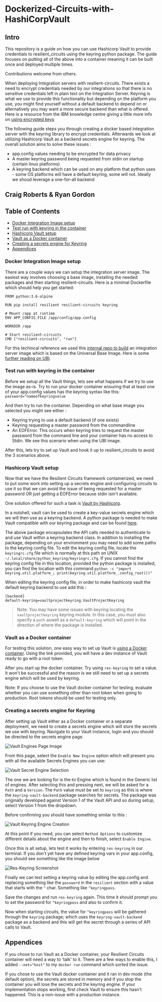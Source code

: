 # Dockerized-Circuits-with-HashiCorpVault

## Intro
This repository is a guide on how you can use Hashicorp Vault to provide credentials to resilient_circuits using the keyring python package. 
The guide focuses on putting all of the above into a container meaning it can be built once and deployed multiple times. 

Contributions welcome from others.

When deploying Integration servers with resilient-circuits. There exists a need to encrypt credentials needed by our integrations so that there is no sensitive credentials left in plain text on the Integration Server. Keyring is what we use to provide this functionality but depending on the platform you use, you might find yourself without a default backend to depend on or alternatively you may want a more secure backend than what is offered. Here is a resource from the IBM knowledge centre giving a little more info on [using encrypted keys](https://www.ibm.com/support/knowledgecenter/en/SSBRUQ_34.0.0/com.ibm.resilient.doc/integrations/keyring.htm)


The following guide steps you through creating a docker based integration server with the keyring library to encrypt credentials. Afterwards we look at utilizing Hashicorp Vault as a backend secrets engine for keyring. The overall solution aims to solve these issues :

+ app.config values needing to be encrypted for data privacy
+ A master keyring password being requested from stdin on startup (certain linux platforms)
+ A keyring backend which can be used on any platform that python uses - some OS platforms will have a default keyring, some will not. Ideally we shoud leverage a one-for-all backend 

## Craig Roberts & Ryan Gordon

## Table of Contents 

  - [Docker Integration Image setup](#docker-integration-image-setup)
  - [Test run with keyring in the container](#test-run-with-keyring-in-the-container)
  - [Hashicorp Vault setup](#hashicorp-vault-setup)
  - [Vault as a Docker container](#vault-as-a-docker-container)
  - [Creating a secrets engine for Keyring](#creating-a-secrets-engine-for-keyring)
  - [Appendices](#appendices)


### Docker Integration Image setup 

There are a couple ways we can setup the integration server image. The easiest way involves choosing a base image, installing the needed packages and then starting resilient-circuits. Here is a minimal Dockerfile which should help you get started:

```
FROM python:3.6-alpine

RUN pip install resilient resilient-circuits keyring

# Mount /app at runtime  
ENV APP_CONFIG_FILE /app/config/app.config

WORKDIR /app

# Start resilient-circuits
CMD ["resilient-circuits", "run"] 
```

For this techincal reference we used this [internal repo to build](https://github.ibm.com/Resilient/res-circuits-docker) an integration server image which is based on the Universal Base Image. Here is some [further reading on UBI](https://www.redhat.com/en/blog/introducing-red-hat-universal-base-image). 

### Test run with keyring in the container

Before we setup all the Vault things, lets see what happens if we try to use the image as-is. Try to run your docker container ensuring that at least one of your app.config values has the keyring syntax like this:
 `password=^nameofkeyringvalue`

And then try to run the container. Depending on what base image you selected you might see either : 
+ Keyring trying to use a default backend (if one exists)
+ Keyring requesting a master password from the commandline 
+ An EOFError. This occurs when keyring tries to request the master password from the command line and your container has no access to Stdin. We see this scenario when using the UBI image.

After this, lets try to set up Vault and hook it up to resilient_circuits to avoid the 3 scenarios above.

### Hashicorp Vault setup

Now that we have the Resilient Circuits framework containerized, we need to put some work into setting up a secrets engine and configuring circuits to use it so that we can avoid the issue of being requested for a master password OR just getting a EOFError because stdin isin't available.

One solution offered for such a task is [Vault by Hashicorp](link-to-vault).

In a nutshell, vault can be used to create a key-value secrets engine which we will then use as a keyring backend.
A python package is needed to make Vault compatible with our keyring package and can be found [here](https://pypi.org/project/keyring-vault-backend/).

The above package encapsulates the API calls needed to authenticate to and use Vault within a keyring backend class. In addition to installing the package, depending on your environment you may need to add some paths to the keyring config file. 
To edit the keyring config file, locate the `keyringrc.cfg` file which is normally at this path on UNIX `~/.local/share/python_keyring/keyringrc.cfg`.
If you cannot find the keyring config file in this location, provided the python package is installed, you can find the location with this command `python -c "import keyring.util.platform_; print(keyring.util.platform_.config_root())"`

When editing the keyring config file, in order to make hashicorp vault the default keyring backend to use add this :

```
[backend]
default-keyring=vaultprojectkeyring.VaultProjectKeyring
```

>Note: You may have some issues with keyring locating the `vaultprojectkeyring` keyring module. In this case, you must also specify a `path` aswell as a `default-keyring` which will point in the direction of where the package is installed. 

### Vault as a Docker container
For testing this solution, one easy way to set up Vault is [using a Docker container](https://hub.docker.com/_/vault). Using the link provided, you will have a dev instance of Vault ready to go with a root token. 

After you start up the docker container. Try using `res-keyring` to set a value. It won't be successful and the reason is we still need to set up a secrets engine which will be used by keyring. 

Note: If you choose to use the Vault docker container for testing, evaluate whether you can use something other than root token when going to production. Root tokens should be used for testing only. 

### Creating a secrets engine for Keyring
After setting up Vault either as a Docker container or a separate deployment, we need to create a secrets engine which will store the secrets we use with keyring. 
Navigate to your Vault instance, login and you should be directed to the secrets engine page. 

![Vault Engines Page Image](./screenshots/vault-engines-page.png "The Initial Page you will see for engines")

From this page, select the `Enable New Engine` option which will present you with all the available Secrets Engines you can use:

![Vault Secret Engine Selection](./screenshots/vault-enable-engine.png "The page showing all available engine types")

The one we are looking for is the `KV` Engine which is found in the Generic list of engines. After selecting this and pressing next, we will be asked for a `Path` and a `Version`. The `Path` value must be set to `keyring` as this is where the `keyring-vault-backend` package searches for secrets. The package was originally developed against Version 1 of the Vault API and so during setup, select Version 1 from the dropdown. 

Before confirming you should have something similar to this : 

![Vault Keyring Engine Creation](./screenshots/vault-keyring-engine.png "The values needed when setting up keyring engine")

At this point if you need, you can select `Method Options` to customize different details about the engine and then to finish, select `Enable Engine`.

Once this is all setup, lets test it works by entering `res-keyring` in our terminal. 
If you don't yet have any defined keyring vars in your app.config, you should see something like the image below 

![Res-Keyring Screenshot](./screenshots/keyring-terminal-view.png )

Finally we can test setting a keyring value by editing the app.config and replacing something like the `password` in the `resilient` section with a value that starts with the `^` char. Something like `^keyringpass`.

Save the changes and run `res-keyring` again. This time it should prompt you to set the password for `^keyringpass` and also to confirm it. 

Now when starting circuits, the value for `^keyringpass` will be gathered through the `keyring` package; which uses the `keyring-vault-backend` package as a backend and this will get the secret through a series of API calls to Vault.


## Appendices 

If you chose to run Vault as a Docker container, your Resilient Circuits container will need a way to 'talk' to it. There are a few ways to enable this, I added `--net="host"` to my `docker run` command which sorted the issue.

If you chose to use the Vault docker container and it ran in dev mode (the default option), the secrets are stored in memory and if you stop the container you will lose the secrets and the keyring engine. If your implementation stops working, first check Vault to ensure this hasn't happened. This is a non-issue with a production instance.